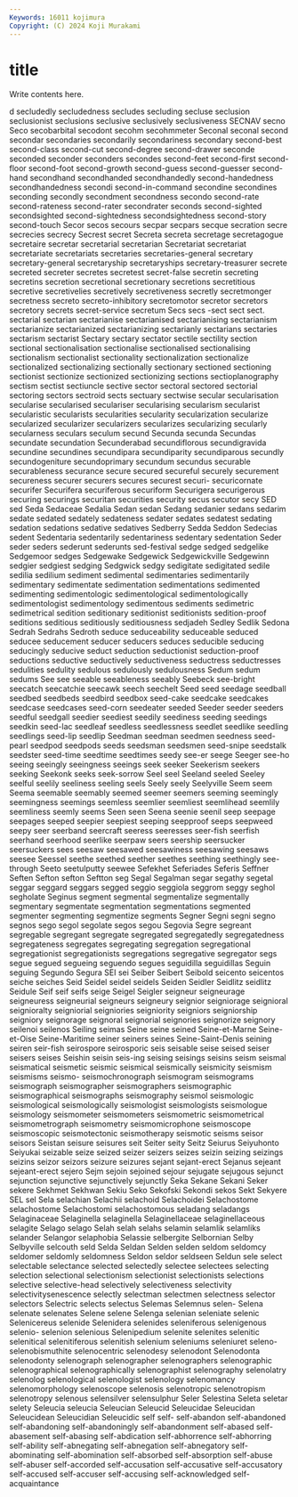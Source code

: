 ```yaml
---
Keywords: 16011 kojimura
Copyright: (C) 2024 Koji Murakami
---
```


# title

Write contents here.



d secludedly secludedness secludes secluding
secluse seclusion seclusionist seclusions seclusive seclusively seclusiveness SECNAV secno Seco
secobarbital secodont secohm secohmmeter Seconal seconal second secondar secondaries secondarily
secondariness secondary second-best second-class second-cut second-degree second-drawer seconde seconded seconder
seconders secondes second-feet second-first second-floor second-foot second-growth second-guess second-guesser second-hand
secondhand secondhanded secondhandedly second-handedness secondhandedness secondi second-in-command secondine secondines seconding
secondly secondment secondness secondo second-rate second-rateness second-rater secondrater seconds second-sighted
secondsighted second-sightedness secondsightedness second-story second-touch Secor secos secours secpar secpars
secque secration secre secrecies secrecy Secrest secret Secreta secreta secretage
secretagogue secretaire secretar secretarial secretarian Secretariat secretariat secretariate secretariats secretaries
secretaries-general secretary secretary-general secretaryship secretaryships secretary-treasurer secrete secreted secreter secretes
secretest secret-false secretin secreting secretins secretion secretional secretionary secretions secretitious
secretive secretivelies secretively secretiveness secretly secretmonger secretness secreto secreto-inhibitory secretomotor
secretor secretors secretory secrets secret-service secretum Secs secs -sect sect
sect. sectarial sectarian sectarianise sectarianised sectarianising sectarianism sectarianize sectarianized sectarianizing
sectarianly sectarians sectaries sectarism sectarist Sectary sectary sectator sectile sectility
section sectional sectionalisation sectionalise sectionalised sectionalising sectionalism sectionalist sectionality sectionalization
sectionalize sectionalized sectionalizing sectionally sectionary sectioned sectioning sectionist sectionize sectionized
sectionizing sections sectioplanography sectism sectist sectiuncle sective sector sectoral sectored
sectorial sectoring sectors sectroid sects sectuary sectwise secular secularisation secularise
secularised seculariser secularising secularism secularist secularistic secularists secularities secularity secularization
secularize secularized secularizer secularizers secularizes secularizing secularly secularness seculars seculum
secund Secunda secunda Secundas secundate secundation Secunderabad secundiflorous secundigravida secundine
secundines secundipara secundiparity secundiparous secundly secundogeniture secundoprimary secundum secundus securable
securableness securance secure secured secureful securely securement secureness securer securers
secures securest securi- securicornate securifer Securifera securiferous securiform Securigera securigerous
securing securings securitan securities security secus secutor secy SED sed
Seda Sedaceae Sedalia Sedan sedan Sedang sedanier sedans sedarim sedate
sedated sedately sedateness sedater sedates sedatest sedating sedation sedations sedative
sedatives Sedberry Sedda Seddon Sedecias sedent Sedentaria sedentarily sedentariness sedentary
sedentation Seder seder seders sederunt sederunts sed-festival sedge sedged sedgelike
Sedgemoor sedges Sedgewake Sedgewick Sedgewickville Sedgewinn sedgier sedgiest sedging Sedgwick
sedgy sedigitate sedigitated sedile sedilia sedilium sediment sedimental sedimentaries sedimentarily
sedimentary sedimentate sedimentation sedimentations sedimented sedimenting sedimentologic sedimentological sedimentologically sedimentologist
sedimentology sedimentous sediments sedimetric sedimetrical sedition seditionary seditionist seditionists sedition-proof
seditions seditious seditiously seditiousness sedjadeh Sedley Sedlik Sedona Sedrah Sedrahs
Sedroth seduce seduceability seduceable seduced seducee seducement seducer seducers seduces
seducible seducing seducingly seducive seduct seduction seductionist seduction-proof seductions seductive
seductively seductiveness seductress seductresses sedulities sedulity sedulous sedulously sedulousness Sedum
sedum sedums See see seeable seeableness seeably Seebeck see-bright seecatch
seecatchie seecawk seech seechelt Seed seed seedage seedball seedbed seedbeds
seedbird seedbox seed-cake seedcake seedcakes seedcase seedcases seed-corn seedeater seeded
Seeder seeder seeders seedful seedgall seedier seediest seedily seediness seeding
seedings seedkin seed-lac seedleaf seedless seedlessness seedlet seedlike seedling seedlings
seed-lip seedlip Seedman seedman seedmen seedness seed-pearl seedpod seedpods seeds
seedsman seedsmen seed-snipe seedstalk seedster seed-time seedtime seedtimes seedy see-er
seege Seeger see-ho seeing seeingly seeingness seeings seek seeker Seekerism
seekers seeking Seekonk seeks seek-sorrow Seel seel Seeland seeled Seeley
seelful seelily seeliness seeling seels Seely seely Seelyville Seem seem
Seema seemable seemably seemed seemer seemers seeming seemingly seemingness seemings
seemless seemlier seemliest seemlihead seemlily seemliness seemly seems Seen seen
Seena seenie seenil seep seepage seepages seeped seepier seepiest seeping
seepproof seeps seepweed seepy seer seerband seercraft seeress seeresses seer-fish
seerfish seerhand seerhood seerlike seerpaw seers seership seersucker seersuckers sees
seesaw seesawed seesawiness seesawing seesaws seesee Seessel seethe seethed seether
seethes seething seethingly see-through Seeto seetulputty seewee Sefekhet Seferiades Seferis
Seffner Seften Sefton sefton Seftton seg Segal Segalman segar segathy
segetal seggar seggard seggars segged seggio seggiola seggrom seggy seghol
segholate Seginus segment segmental segmentalize segmentally segmentary segmentate segmentation segmentations
segmented segmenter segmenting segmentize segments Segner Segni segni segno segnos
sego segol segolate segos segou Segovia Segre segreant segregable segregant
segregate segregated segregatedly segregatedness segregateness segregates segregating segregation segregational segregationist
segregationists segregations segregative segregator segs segue segued segueing seguendo segues
seguidilla seguidillas Seguin seguing Segundo Segura SEI sei Seiber Seibert
Seibold seicento seicentos seiche seiches Seid Seidel seidel seidels Seiden
Seidler Seidlitz seidlitz Seidule Seif seif seifs seige Seigel Seigler
seigneur seigneurage seigneuress seigneurial seigneurs seigneury seignior seigniorage seignioral seignioralty
seigniorial seigniories seigniority seigniors seigniorship seigniory seignorage seignoral seignorial seignories
seignorize seignory seilenoi seilenos Seiling seimas Seine seine seined Seine-et-Marne
Seine-et-Oise Seine-Maritime seiner seiners seines Seine-Saint-Denis seining seiren seir-fish seirospore
seirosporic seis seisable seise seised seiser seisers seises Seishin seisin
seis-ing seising seisings seisins seism seismal seismatical seismetic seismic seismical
seismically seismicity seismism seismisms seismo- seismochronograph seismogram seismograms seismograph seismographer
seismographers seismographic seismographical seismographs seismography seismol seismologic seismological seismologically seismologist
seismologists seismologue seismology seismometer seismometers seismometric seismometrical seismometrograph seismometry seismomicrophone
seismoscope seismoscopic seismotectonic seismotherapy seismotic seisms seisor seisors Seistan seisure
seisures seit Seiter seity Seitz Seiurus Seiyuhonto Seiyukai seizable seize
seized seizer seizers seizes seizin seizing seizings seizins seizor seizors
seizure seizures sejant sejant-erect Sejanus sejeant sejeant-erect sejero Sejm sejoin
sejoined sejour sejugate sejugous sejunct sejunction sejunctive sejunctively sejunctly Seka
Sekane Sekani Seker sekere Sekhmet Sekhwan Sekiu Seko Sekofski Sekondi
sekos Sekt Sekyere SEL sel Sela selachian Selachii selachoid Selachoidei
Selachostome selachostome Selachostomi selachostomous seladang seladangs Selaginaceae Selaginella selaginella Selaginellaceae
selaginellaceous selagite Selago selago Selah selah selahs selamin selamlik selamliks
selander Selangor selaphobia Selassie selbergite Selbornian Selby Selbyville selcouth seld
Selda Seldan Selden selden seldom seldomcy seldomer seldomly seldomness Seldon
seldor seldseen Seldun sele select selectable selectance selected selectedly selectee
selectees selecting selection selectional selectionism selectionist selectionists selections selective selective-head
selectively selectiveness selectivity selectivitysenescence selectly selectman selectmen selectness selector selectors
Selectric selects selectus Selemas Selemnus selen- Selena selenate selenates Selene
selene Selenga selenian seleniate selenic Selenicereus selenide Selenidera selenides seleniferous
selenigenous selenio- selenion selenious Selenipedium selenite selenites selenitic selenitical selenitiferous
selenitish selenium seleniums seleniuret seleno- selenobismuthite selenocentric selenodesy selenodont Selenodonta
selenodonty selenograph selenographer selenographers selenographic selenographical selenographically selenographist selenography selenolatry
selenolog selenological selenologist selenology selenomancy selenomorphology selenoscope selenosis selenotropic selenotropism
selenotropy selenous selensilver selensulphur Seler Selestina Seleta seletar selety Seleucia
seleucia Seleucian Seleucid Seleucidae Seleucidan Seleucidean Seleucidian Seleucidic self self-
self-abandon self-abandoned self-abandoning self-abandoningly self-abandonment self-abased self-abasement self-abasing self-abdication self-abhorrence
self-abhorring self-ability self-abnegating self-abnegation self-abnegatory self-abominating self-abomination self-absorbed self-absorption self-abuse
self-abuser self-accorded self-accusation self-accusative self-accusatory self-accused self-accuser self-accusing self-acknowledged self-acquaintance
